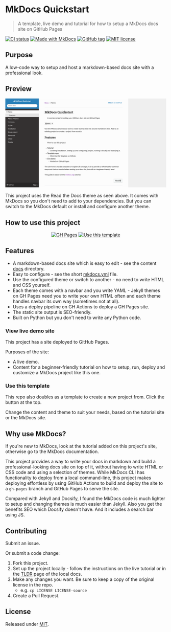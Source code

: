 # MkDocs Quickstart
> A template, live demo and tutorial for how to setup a MkDocs docs site on GitHub Pages

[![CI status](https://github.com/MichaelCurrin/mkdocs-quickstart/workflows/Deploy%20docs/badge.svg)](https://github.com/MichaelCurrin/mkdocs-quickstart/actions)
[![Made with MkDocs](https://img.shields.io/badge/Made_with-MkDocs-blue)](https://www.mkdocs.org/)
[![GitHub tag](https://img.shields.io/github/tag/MichaelCurrin/mkdocs-quickstart.svg)](https://GitHub.com/MichaelCurrin/mkdocs-quickstart/tags/)
[![MIT license](https://img.shields.io/badge/License-MIT-blue.svg)](#license)

<!-- TODO When creating a new project copied from this template, you can delete this README.md and start over -->

## Purpose

A low-code way to setup and host a markdown-based docs site with a professional look.


## Preview

[![Sample screenshot](/sample.png)](https://michaelcurrin.github.io/mkdocs-quickstart/)

This project uses the Read the Docs theme as seen above. It comes with MkDocs so you don't need to add to your dependencies. But you can switch to the MkDocs default or install and configure another theme.


## How to use this project

<div align="center">
  
[![GH Pages](https://img.shields.io/badge/Github_Pages-MkDocs_Quickstart-green?style=for-the-badge)](https://michaelcurrin.github.io/mkdocs-quickstart/)
[![Use this template](https://img.shields.io/badge/Use_this_template-2ea44f?style=for-the-badge&logo=github)](https://github.com/MichaelCurrin/mkdocs-quickstart/generate)

</div>


## Features

- A markdown-based docs site which is easy to edit - see the content [docs](/docs/) directory.
- Easy to configure - see the short [mkdocs.yml](/mkdocs.yml) file.
- Use the configured theme or switch to another - no need to write HTML and CSS yourself.
- Each theme comes with a navbar and you write YAML - Jekyll themes on GH Pages need you to write your own HTML often and each theme handles navbar its own way (sometimes not at all).
- Uses a deploy pipeline on GH Actions to deploy a GH Pages site.
- The static site output is SEO-friendly.
- Built on Python but you don't need to write any Python code.

### View live demo site

This project has a site deployed to GitHub Pages.

Purposes of the site:

- A live demo.
- Content for a beginner-friendly tutorial on how to setup, run, deploy and customize a MkDocs project like this one.

### Use this template

This repo also doubles as a template to create a new project from. Click the button at the top.

Change the content and theme to suit your needs, based on the tutorial site or the MkDocs site.


## Why use MkDocs? 

If you're new to MkDocs, look at the tutorial added on this project's site, otherwise go to the MkDocs documentation.

This project provides a way to write your docs in markdown and build a professional-looking docs site on top of it, without having to write HTML or CSS code and using a selection of themes. While MkDocs CLI has functionality to deploy from a local command-line, this project makes deploying effortless by using GitHub Actions to build and deploy the site to a `gh-pages` branch and GitHub Pages to serve the site.

Compared with Jekyll and Docsify, I found the MkDocs code is much lighter to setup and changing themes is much easier than Jekyll. Also you get the benefits SEO which Docsify doesn't have. And it includes a search bar using JS.


## Contributing

Submit an issue.

Or submit a code change:

1. Fork this project.
2. Set up the project locally - follow the instructions on the live tutorial or in the [TLDR](/docs/tutorial/tldr.md) page of the local docs.
3. Make any changes you want. Be sure to keep a copy of the original license in the repo. 
    - e.g. `cp LICENSE LICENSE-source`
4. Create a Pull Request.


## License

Released under [MIT](/LICENSE).
